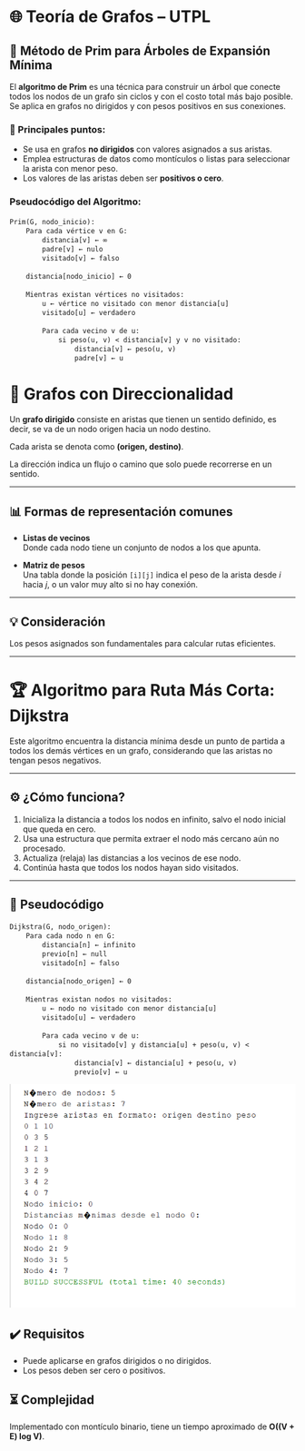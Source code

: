 # 🌐 Teoría de Grafos – UTPL

## 🚀 Método de Prim para Árboles de Expansión Mínima

El **algoritmo de Prim** es una técnica para construir un árbol que conecte todos los nodos de un grafo sin ciclos y con el costo total más bajo posible. Se aplica en grafos no dirigidos y con pesos positivos en sus conexiones.

### 🔎 Principales puntos:

- Se usa en grafos **no dirigidos** con valores asignados a sus aristas.
- Emplea estructuras de datos como montículos o listas para seleccionar la arista con menor peso.
- Los valores de las aristas deben ser **positivos o cero**.

### Pseudocódigo del Algoritmo:

```pseudo
Prim(G, nodo_inicio):
    Para cada vértice v en G:
        distancia[v] ← ∞
        padre[v] ← nulo
        visitado[v] ← falso

    distancia[nodo_inicio] ← 0

    Mientras existan vértices no visitados:
        u ← vértice no visitado con menor distancia[u]
        visitado[u] ← verdadero

        Para cada vecino v de u:
            si peso(u, v) < distancia[v] y v no visitado:
                distancia[v] ← peso(u, v)
                padre[v] ← u
```

# 🔄 Grafos con Direccionalidad

Un **grafo dirigido** consiste en aristas que tienen un sentido definido, es decir, se va de un nodo origen hacia un nodo destino.

Cada arista se denota como **(origen, destino)**.

La dirección indica un flujo o camino que solo puede recorrerse en un sentido.

---

## 📊 Formas de representación comunes

- **Listas de vecinos**  
  Donde cada nodo tiene un conjunto de nodos a los que apunta.

- **Matriz de pesos**  
  Una tabla donde la posición `[i][j]` indica el peso de la arista desde _i_ hacia _j_, o un valor muy alto si no hay conexión.

---

## 💡 Consideración

Los pesos asignados son fundamentales para calcular rutas eficientes.

---

# 🏆 Algoritmo para Ruta Más Corta: Dijkstra

Este algoritmo encuentra la distancia mínima desde un punto de partida a todos los demás vértices en un grafo, considerando que las aristas no tengan pesos negativos.

---

## ⚙️ ¿Cómo funciona?

1. Inicializa la distancia a todos los nodos en infinito, salvo el nodo inicial que queda en cero.
2. Usa una estructura que permita extraer el nodo más cercano aún no procesado.
3. Actualiza (relaja) las distancias a los vecinos de ese nodo.
4. Continúa hasta que todos los nodos hayan sido visitados.

---

## 📜 Pseudocódigo

```pseudo
Dijkstra(G, nodo_origen):
    Para cada nodo n en G:
        distancia[n] ← infinito
        previo[n] ← null
        visitado[n] ← falso

    distancia[nodo_origen] ← 0

    Mientras existan nodos no visitados:
        u ← nodo no visitado con menor distancia[u]
        visitado[u] ← verdadero

        Para cada vecino v de u:
            si no visitado[v] y distancia[u] + peso(u, v) < distancia[v]:
                distancia[v] ← distancia[u] + peso(u, v)
                previo[v] ← u
```

![alt text](image.png)

## ✔️ Requisitos

- Puede aplicarse en grafos dirigidos o no dirigidos.
- Los pesos deben ser cero o positivos.

## ⏳ Complejidad

Implementado con montículo binario, tiene un tiempo aproximado de **O((V + E) log V)**.
